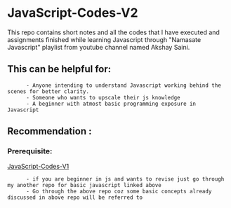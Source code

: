 # JavaScript-Codes-V2

This repo contains short notes and all the codes that I have executed and assignments finished while learning Javascript
through "Namasate Javascript" playlist from youtube channel named Akshay Saini.

## This can be helpful for: 
          - Anyone intending to understand Javascript working behind the scenes for better clarity.
          - Someone who wants to upscale their js knowledge 
          - A beginner with atmost basic programming exposure in Javascript
## Recommendation :
### Prerequisite: 
   [JavaScript-Codes-V1](https://github.com/JEEVAN-SKN/JavaScript-Codes-V1) 
   
          - if you are beginner in js and wants to revise just go through my another repo for basic javascript linked above
          - Go through the above repo coz some basic concepts already discussed in above repo will be referred to
                                    

